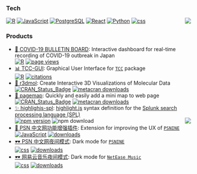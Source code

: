 ### Tech

<img src="https://github-profile-trophy.vercel.app/?username=swsoyee&theme=onedark&row=2&column=4&no-frame=true" align="right">

[![R](https://img.shields.io/badge/-programming-black?style=flat-square&logo=r&link=https://github.com/swsoyee?tab=repositories&q=&type=source&language=r)](https://github.com/swsoyee?tab=repositories&q=&type=source&language=r)
[![JavaScript](https://img.shields.io/badge/-JavaScript-565454?style=flat-square&logo=JavaScript&link=https://github.com/swsoyee?tab=repositories&q=&type=source&language=javascript)](https://github.com/swsoyee?tab=repositories&q=&type=source&language=javascript)
[![PostgreSQL](https://img.shields.io/badge/-PostgreSQL-565454?style=flat-square&logo=postgresql&link=https://github.com/swsoyee/)](https://github.com/swsoyee/)
[![React](https://img.shields.io/badge/-React-807E7E?style=flat-square&logo=react&link=https://github.com/swsoyee?tab=repositories&q=&type=source&language=typescript)](https://github.com/swsoyee?tab=repositories&q=&type=source&language=typescript)
[![Python](https://img.shields.io/badge/-Python-A9A8A8?style=flat-square&logo=Python&link=https://github.com/swsoyee?tab=repositories&q=&type=source&language=python)](https://github.com/swsoyee?tab=repositories&q=&type=source&language=python)
[![css](https://img.shields.io/badge/-CSS-A9A8A8?style=flat-square&logo=CSS3&link=https://github.com/swsoyee?tab=repositories&q=&type=source&language=css)](https://github.com/swsoyee?tab=repositories&q=&type=source&language=css)

### Products

- <a href='https://github.com/swsoyee/2019-ncov-japan' target='_blank'>🦠 COVID-19 BULLETIN BOARD</a>: Interactive dashboard for real-time recording of COVID-19 outbreak in Japan  
  [![R](https://img.shields.io/badge/-black?logo=r&link=https://github.com/swsoyee/2019-ncov-japan)](https://github.com/swsoyee/2019-ncov-japan) [![page views](https://img.shields.io/badge/dynamic/json?url=https://cdn.covid-2019.live/static/stats.json&label=pv&query=$.result.totals.pageviews.all&color=blue&link=https://covid-2019.live/en/)](https://covid-2019.live/en/)
- <a href='https://github.com/swsoyee/TCC-GUI' target='_blank'>📊 TCC-GUI</a>: Graphical User Interface for [`TCC`](https://bioconductor.org/packages/release/bioc/html/TCC.html) package  
  [![R](https://img.shields.io/badge/-black?logo=r&link=https://github.com/swsoyee/TCC-GUI)](https://github.com/swsoyee/TCC-GUI) [![citations](https://img.shields.io/badge/citations-38-blue?link=https://scholar.google.com/scholar?rlz=1C5CHFA_enJP843JP843&um=1&ie=UTF-8&lr&cites=4813951894701221269&logo=Google-Scholar)](https://bmcresnotes.biomedcentral.com/articles/10.1186/s13104-019-4179-2)
- <a href='https://github.com/swsoyee/r3dmol' target='_blank'>🧬 r3dmol</a>: Create Interactive 3D Visualizations of Molecular Data  
   [![CRAN_Status_Badge](https://www.r-pkg.org/badges/version/r3dmol)](https://cran.r-project.org/package=r3dmol) [![metacran downloads](https://cranlogs.r-pkg.org/badges/grand-total/r3dmol)](https://cran.r-project.org/package=r3dmol)
- <a href='https://github.com/swsoyee/pagemapR' target='_blank'>📰 pagemap</a>: Quickly and easily add a mini map to web page  
  [![CRAN_Status_Badge](https://www.r-pkg.org/badges/version/pagemap)](https://cran.r-project.org/package=pagemap) [![metacran downloads](https://cranlogs.r-pkg.org/badges/grand-total/pagemap)](https://cran.r-project.org/package=pagemap)
- <a href='https://github.com/swsoyee/highlightjs-spl' target='_blank'>✨ highlighjs-spl</a>: [highlight.js](https://highlightjs.org/) syntax definition for the [Splunk search processing language (SPL)](https://docs.splunk.com/Splexicon:SPL)  
  [![npm version](https://img.shields.io/npm/v/highlightjs-spl?color=success&logo=npm)](https://www.npmjs.com/package/highlightjs-spl) ![npm download](https://img.shields.io/npm/dy/highlightjs-spl?color=blue&logo=npm)
  <img src="https://github-readme-stats.vercel.app/api/top-langs/?hide_title=true&username=swsoyee&hide=html,matlab&hide_border=true&theme=onedark" align="right" />
- <a href='https://github.com/swsoyee/psnine-enhanced-version' target='_blank'>🧰 PSN 中文网功能增强插件</a>: Extension for improving the UX of [`PSNINE`](https://www.psnine.com/)  
  [![JavaScript](https://img.shields.io/badge/-565454?logo=JavaScript&link=https://github.com/swsoyee/psnine-enhanced-version)](https://github.com/swsoyee/psnine-enhanced-version) [![downloads](https://img.shields.io/badge/dynamic/json?url=https://raw.githubusercontent.com/swsoyee/swsoyee/master/public/data.json&label=downloads&query=$.psnine_enhance_install[0]&color=blue)](https://greasyfork.org/zh-CN/scripts/375985-psn%E4%B8%AD%E6%96%87%E7%BD%91%E5%8A%9F%E8%83%BD%E5%A2%9E%E5%BC%BA)
- <a href='https://github.com/swsoyee/psnine-enhanced-version' target='_blank'>🕶️ PSN 中文网夜间模式</a>: Dark mode for [`PSNINE`](https://www.psnine.com/)  
  [![css](https://img.shields.io/badge/-A9A8A8?logo=CSS3&link=https://github.com/swsoyee/psnine-enhanced-version)](https://userstyles.org/styles/167244/p9) [![downloads](https://img.shields.io/badge/downloads-2317-blue?link=https://userstyles.org/styles/167244/p9)](https://userstyles.org/styles/167244/p9)
- <a href='https://github.com/swsoyee/CloudMusic-night-mode' target='_blank'>🕶️ 网易云音乐夜间模式</a>: Dark mode for [`NetEase Music`](https://music.163.com/)  
  [![css](https://img.shields.io/badge/-A9A8A8?logo=CSS3&link=https://github.com/swsoyee/CloudMusic-night-moden)](https://userstyles.org/styles/139774/theme) [![downloads](https://img.shields.io/badge/downloads-764-blue?link=https://userstyles.org/styles/139774/theme)](https://userstyles.org/styles/139774/theme)
